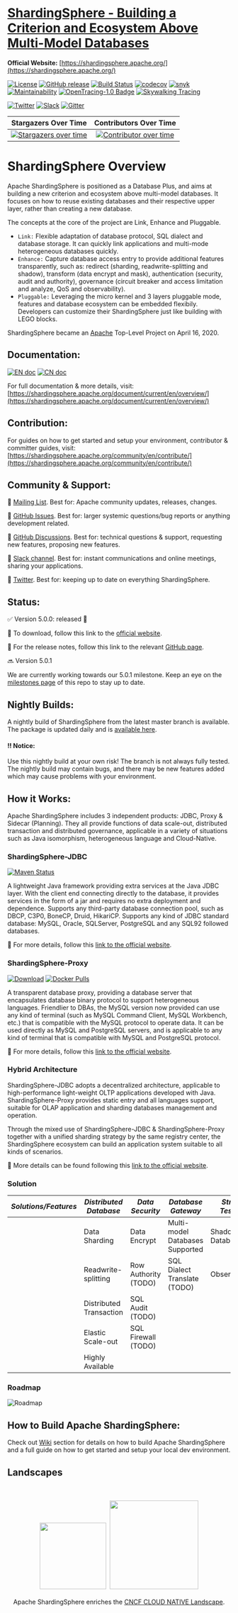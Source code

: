 # [ShardingSphere - Building a Criterion and Ecosystem Above Multi-Model Databases](https://shardingsphere.apache.org/)

**Official Website:** [https://shardingsphere.apache.org/](https://shardingsphere.apache.org/)

[![License](https://img.shields.io/badge/license-Apache%202-4EB1BA.svg)](https://www.apache.org/licenses/LICENSE-2.0.html)
[![GitHub release](https://img.shields.io/github/release/apache/shardingsphere.svg)](https://github.com/apache/shardingsphere/releases)
[![Build Status](https://api.travis-ci.org/apache/shardingsphere.svg?branch=master&status=created)](https://travis-ci.org/apache/shardingsphere)
[![codecov](https://codecov.io/gh/apache/shardingsphere/branch/master/graph/badge.svg)](https://codecov.io/gh/apache/shardingsphere)
[![snyk](https://snyk.io/test/github/apache/shardingsphere/badge.svg?targetFile=pom.xml)](https://snyk.io/test/github/apache/shardingsphere?targetFile=pom.xml)
[![Maintainability](https://cloud.quality-gate.com/dashboard/api/badge?projectName=apache_shardingsphere&branchName=master)](https://cloud.quality-gate.com/dashboard/branches/30#overview)
[![OpenTracing-1.0 Badge](https://img.shields.io/badge/OpenTracing--1.0-enabled-blue.svg)](http://opentracing.io)
[![Skywalking Tracing](https://img.shields.io/badge/Skywalking%20Tracing-enable-brightgreen.svg)](https://github.com/apache/skywalking)

[![Twitter](https://img.shields.io/twitter/url/https/twitter.com/ShardingSphere.svg?style=social&label=Follow%20%40ShardingSphere)](https://twitter.com/ShardingSphere)
[![Slack](https://img.shields.io/badge/%20Slack-ShardingSphere%20Channel-blueviolet)](https://join.slack.com/t/apacheshardingsphere/shared_invite/zt-sbdde7ie-SjDqo9~I4rYcR18bq0SYTg)
[![Gitter](https://badges.gitter.im/shardingsphere/shardingsphere.svg)](https://gitter.im/shardingsphere/Lobby)

**Stargazers Over Time**           |  **Contributors Over Time**
:---------------------------------:|:------------------------------------:
[![Stargazers over time](https://starchart.cc/apache/shardingsphere.svg)](https://starchart.cc/apache/shardingsphere)  |  [![Contributor over time](https://contributor-graph-api.apiseven.com/contributors-svg?chart=contributorOverTime&repo=apache/shardingsphere)](https://www.apiseven.com/en/contributor-graph?chart=contributorOverTime&repo=apache/shardingsphere)

# ShardingSphere Overview

Apache ShardingSphere is positioned as a Database Plus, and aims at building a new criterion and ecosystem above multi-model databases. 
It focuses on how to reuse existing databases and their respective upper layer, rather than creating a new database. 

The concepts at the core of the project are Link, Enhance and Pluggable.

- `Link:` Flexible adaptation of database protocol, SQL dialect and database storage. It can quickly link applications and multi-mode heterogeneous databases quickly.
- `Enhance:` Capture database access entry to provide additional features transparently, such as: redirect (sharding, readwrite-splitting and shadow), transform (data encrypt and mask), authentication (security, audit and authority), governance (circuit breaker and access limitation and analyze, QoS and observability).
- `Pluggable:` Leveraging the micro kernel and 3 layers pluggable mode, features and database ecosystem can be embedded flexibily. Developers can customize their ShardingSphere just like building with LEGO blocks.

ShardingSphere became an [Apache](https://apache.org/index.html#projects-list) Top-Level Project on April 16, 2020.
 
## Documentation: 

[![EN doc](https://img.shields.io/badge/document-English-blue.svg)](https://shardingsphere.apache.org/document/current/en/overview/)
[![CN doc](https://img.shields.io/badge/文档-中文版-blue.svg)](https://shardingsphere.apache.org/document/current/cn/overview/)

For full documentation & more details, visit: [https://shardingsphere.apache.org/document/current/en/overview/](https://shardingsphere.apache.org/document/current/en/overview/)

## Contribution: 

For guides on how to get started and setup your environment, contributor & committer guides, visit: [https://shardingsphere.apache.org/community/en/contribute/](https://shardingsphere.apache.org/community/en/contribute/)

## Community & Support:

:link: [Mailing List](dev@shardingsphere.apache.org). Best for: Apache community updates, releases, changes.

:link: [GitHub Issues](https://github.com/apache/shardingsphere/issues). Best for: larger systemic questions/bug reports or anything development related.

:link: [GitHub Discussions](https://github.com/apache/shardingsphere/discussions). Best for: technical questions & support, requesting new features, proposing new features.

:link: [Slack channel](https://join.slack.com/t/apacheshardingsphere/shared_invite/zt-sbdde7ie-SjDqo9~I4rYcR18bq0SYTg). Best for: instant communications and online meetings, sharing your applications.

:link: [Twitter](https://twitter.com/ShardingSphere). Best for: keeping up to date on everything ShardingSphere.

## Status:

:white_check_mark: Version 5.0.0: released :tada:

🔗 To download, follow this link to the [official website](https://shardingsphere.apache.org/document/current/en/downloads/).

🔗 For the release notes, follow this link to the relevant [GitHub page](https://github.com/apache/shardingsphere/blob/master/RELEASE-NOTES.md).

:soon: Version 5.0.1

We are currently working towards our 5.0.1 milestone. Keep an eye on the [milestones page](https://github.com/apache/shardingsphere/milestones) of this repo to stay up to date.

## Nightly Builds:

A nightly build of ShardingSphere from the latest master branch is available. The package is updated daily and is [available here](http://117.48.121.24:8080).

#### ‼️ Notice: 

Use this nightly build at your own risk! The branch is not always fully tested. The nightly build may contain bugs, and there may be new features added which may cause problems with your environment. 

## How it Works: 

Apache ShardingSphere includes 3 independent products: JDBC, Proxy & Sidecar (Planning). They all provide functions of data scale-out, distributed transaction and distributed governance, applicable in a variety of situations such as Java isomorphism, heterogeneous language and Cloud-Native.

### ShardingSphere-JDBC

[![Maven Status](https://maven-badges.herokuapp.com/maven-central/org.apache.shardingsphere/shardingsphere-jdbc/badge.svg)](https://mvnrepository.com/artifact/org.apache.shardingsphere/shardingsphere-jdbc)

A lightweight Java framework providing extra services at the Java JDBC layer. 
With the client end connecting directly to the database, it provides services in the form of a jar and requires no extra deployment and dependence. 
Supports any third-party database connection pool, such as DBCP, C3P0, BoneCP, Druid, HikariCP. 
Supports any kind of JDBC standard database: MySQL, Oracle, SQLServer, PostgreSQL and any SQL92 followed databases.

:link: For more details, follow this [link to the official website](https://shardingsphere.apache.org/document/current/en/overview/#shardingsphere-jdbc).
 
### ShardingSphere-Proxy

[![Download](https://img.shields.io/badge/release-download-orange.svg)](https://apache.org/dyn/closer.cgi?path=shardingsphere/5.0.0-beta/apache-shardingsphere-5.0.0-beta-shardingsphere-proxy-bin.tar.gz)
[![Docker Pulls](https://img.shields.io/docker/pulls/apache/sharding-proxy.svg)](https://store.docker.com/community/images/apache/sharding-proxy)

A transparent database proxy, providing a database server that encapsulates database binary protocol to support heterogeneous languages. 
Friendlier to DBAs, the MySQL version now provided can use any kind of terminal (such as MySQL Command Client, MySQL Workbench, etc.) that is compatible with the MySQL protocol to operate data.
It can be used directly as MySQL and PostgreSQL servers, and is applicable to any kind of terminal that is compatible with MySQL and PostgreSQL protocol.

:link: For more details, follow this [link to the official website](https://shardingsphere.apache.org/document/current/en/overview/#shardingsphere-proxy).

### Hybrid Architecture

ShardingSphere-JDBC adopts a decentralized architecture, applicable to high-performance light-weight OLTP applications developed with Java. 
ShardingSphere-Proxy provides static entry and all languages support, suitable for OLAP application and sharding databases management and operation.

Through the mixed use of ShardingSphere-JDBC & ShardingSphere-Proxy together with a unified sharding strategy by the same registry center, the ShardingSphere ecosystem can build an application system suitable to all kinds of scenarios.

:link: More details can be found following this [link to the official website](https://shardingsphere.apache.org/document/current/en/overview/#hybrid-architecture).

### Solution

| *Solutions/Features* |  *Distributed Database* | *Data Security*      | *Database Gateway*              | *Stress Testing* |
| -------------------- | ----------------------- | ---------------------| ------------------------------- | ---------------- |
|                      | Data Sharding           | Data Encrypt         | Multi-model Databases Supported | Shadow Database  |
|                      | Readwrite-splitting     | Row Authority (TODO) | SQL Dialect Translate (TODO)    | Observability    |
|                      | Distributed Transaction | SQL Audit (TODO)     |                                 |                  |
|                      | Elastic Scale-out       | SQL Firewall (TODO)  |                                 |                  |
|                      | Highly Available        |                      |                                 |                  |

### Roadmap

![Roadmap](https://shardingsphere.apache.org/document/current/img/roadmap.png)

## How to Build Apache ShardingSphere:

Check out [Wiki](https://github.com/apache/shardingsphere/wiki) section for details on how to build Apache ShardingSphere and a full guide on how to get started and setup your local dev environment.

## Landscapes

<p align="center">
<br/><br/>
<img src="https://landscape.cncf.io/images/left-logo.svg" width="150"/>&nbsp;&nbsp;<img src="https://landscape.cncf.io/images/right-logo.svg" width="200"/>
<br/><br/>
Apache ShardingSphere enriches the <a href="https://landscape.cncf.io/landscape=observability-and-analysis&license=apache-license-2-0">CNCF CLOUD NATIVE Landscape</a>.
</p>
